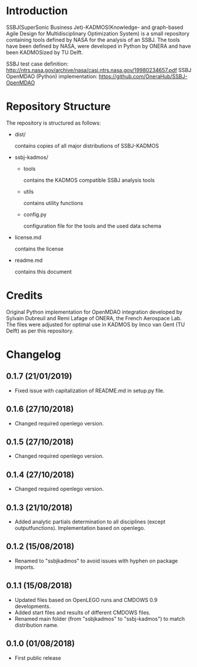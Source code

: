 Introduction
=============

SSBJ(SuperSonic Business Jet)-KADMOS(Knowledge- and graph-based Agile Design for Multidisciplinary Optimization System) is a small repository containing tools defined by NASA for the analysis of an SSBJ. The tools have been defined by NASA, were developed in Python by ONERA and have been KADMOSized by TU Delft.

SSBJ test case definition: http://ntrs.nasa.gov/archive/nasa/casi.ntrs.nasa.gov/19980234657.pdf
SSBJ OpenMDAO (Python) implementation: https://github.com/OneraHub/SSBJ-OpenMDAO


Repository Structure
====================

The repository is structured as follows:

- dist/

	 contains copies of all major distributions of SSBJ-KADMOS

- ssbj-kadmos/

     - tools
	  
		 contains the KADMOS compatible SSBJ analysis tools
	 
     - utils

         contains utility functions

     - config.py

         configuration file for the tools and the used data schema

- license.md

     contains the license

- readme.md

     contains this document


Credits
=======

Original Python implementation for OpenMDAO integration developed by Sylvain Dubreuil and Remi Lafage of ONERA, the French Aerospace Lab. The files were adjusted for optimal use in KADMOS by Imco van Gent (TU Delft) as per this repository.

Changelog
=========

## 0.1.7 (21/01/2019)

- Fixed issue with capitalization of README.md in setup.py file.

## 0.1.6 (27/10/2018)

- Changed required openlego version.

## 0.1.5 (27/10/2018)

- Changed required openlego version.

## 0.1.4 (27/10/2018)

- Changed required openlego version.

## 0.1.3 (21/10/2018)

- Added analytic partials determination to all disciplines (except outputfunctions). Implementation based on openlego.

## 0.1.2 (15/08/2018)

- Renamed to "ssbjkadmos" to avoid issues with hyphen on package imports.

## 0.1.1 (15/08/2018)

- Updated files based on OpenLEGO runs and CMDOWS 0.9 developments.
- Added start files and results of different CMDOWS files.
- Renamed main folder (from "ssbjkadmos" to "ssbj-kadmos") to match distribution name.

## 0.1.0 (01/08/2018)

- First public release
